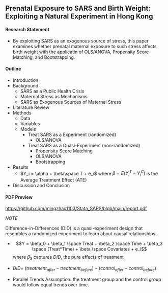 ## Prenatal Exposure to SARS and Birth Weight: Exploiting a Natural Experiment in Hong Kong

#### Research Statement 

- By exploiting SARS as an exogenous source of stress, this paper examines whether prenatal maternal exposure to such stress affects birth weight with the applicatin of OLS/ANOVA, Propensity Score Matching, and Bootstrapping.

#### Outline

- Introduction
- Background
  - SARS as a Public Health Crisis
  - Maternal Stress as Mechanisms
  - SARS as Exogenous Sources of Maternal Stress
- Literature Review
- Methods
  - Data
  - Variables
  - Models
    - Treat SARS as a Experiment (randomized)
      - OLS/ANOVA
    - Treat SARS as a Quasi-Experiment (non-randomized)
      - Propensity Score Matching
      - OLS/ANOVA
      - Bootstrapping
- Results
  - $Y_i = \alpha + \beta\space T + e_i$ where $\beta = E(Y_i^T - Y_i^C)$ is the Average Treatment Effect (ATE) 
- Discussion and Conclusion

#### PDF Preview

https://github.com/mingzhao1103/Stata_SARS/blob/main/report.pdf



*NOTE*


Difference-in-Differences (DID) is a quasi-experiment design that resembles a randomized experiment to learn about causal relationships: 

  - $$Y = \beta_0 + \beta_1 \space Treat + \beta_2 \space Time + \beta_3 \space (Treat*Time) + \beta \space Covariates + e_i$$ where $\beta_3$ captures $DID$, the pure effects of treatment
       
  - $DID =$ $(treatment_{after} - treatment_{before}) - (control_{after} - control_{before})$

  - Parallel Trends Assumption: the treatment group and the control group would follow equal trends over time.




